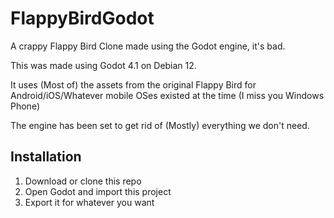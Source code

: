 # FlappyBirdGodot
A crappy Flappy Bird Clone made using the Godot engine, it's bad.

This was made using Godot 4.1 on Debian 12.

It uses (Most of) the assets from the original Flappy Bird for Android/iOS/Whatever mobile OSes existed at the time (I miss you Windows Phone)

The engine has been set to get rid of (Mostly) everything we don't need.

## Installation
1. Download or clone this repo
2. Open Godot and import this project
3. Export it for whatever you want
